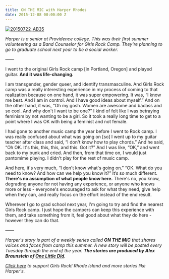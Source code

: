 ```yaml
---
title: ON THE MIC with Harper Rhodes
date: 2015-12-08 00:00:00 Z
---
```


[![20150722_AB35](/uploads/blogpost/20150722_AB35-683x1024.jpg)](http://girlsrockri.org/wp-content/uploads/2015/12/20150722_AB35.jpg)

_Harper is a senior at Providence college. This was their first summer volunteering as a Band Counselor for Girls Rock Camp. They're planning to go to graduate school next year to be a social worker._

——

I went to the original Girls Rock camp \[in Portland, Oregon\] and played guitar. **And it was life-changing.** 

I am transgender, gender queer, and identify transmasculine. And Girls Rock camp was a really interesting experience in my process of coming to that realization because on one hand, it was super empowering. It was, “I know me best. And I am in control. And I have good ideas about myself.” And on the other hand, it was, “Oh my gosh. Women are awesome and badass and so cool. And why don't I want to be one?” I kind of felt like I was betraying feminism by not wanting to be a girl. So it took a really long time to get to a point where I was OK with being a feminist and not female.

I had gone to another music camp the year before I went to Rock camp. I was really confused about what was going on \[so\] I went up to my guitar teacher after class and said, “I don't know how to play chords.” And he said, “Oh OK. It's this, this, this, and this. Got it?” And I was like, “OK,” and went back to my bunk and cried. And then, from that time on, I would just pantomime playing. I didn't play for the rest of music camp.

And here, it's very much, “I don't know what's going on.” “OK. What do you need to know? And how can we help you know it?” It’s so much different. **There's no assumption of what people know here.** There's no, you know, degrading anyone for not having any experience, or anyone who knows more or less - everyone's encouraged to ask for what they need, give help when they can, and really focus on the effort instead of the end result.

Wherever I go to grad school next year, I'm going to try and find the nearest Girls Rock camp. I just hope the campers can keep this experience with them, and take something from it, feel good about what they do here - however they can do that.

——

_Harper's story is part of a weekly series called **ON THE MIC** that shares voices and faces from camp this summer. _A new story will be posted every Tuesday through the end of the year. __The stories are produced by Alex Braunstein of [One Little Did](http://www.onelittledidstories.com/).____

_[Click here](https://www.razoo.com/story/Girls-Rock-Rhode-Island) to support Girls Rock! Rhode Island and more stories like Harper's._
